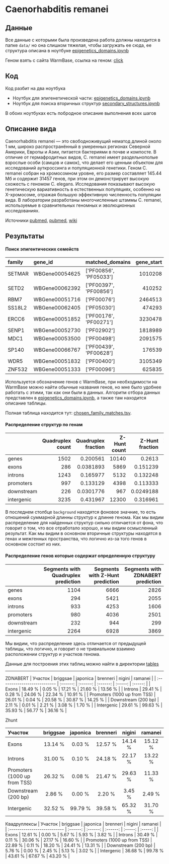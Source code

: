 # Caenorhabditis remanei

## Данные 

Все данные с которыми была произведена работа должны находится в папке `data/` но она слишком тяжелая, чтобы загружать ее сюда, ее структура описана в ноутбуке [epigenetics_domains.ipynb](epigenetics_domains.ipynb)

Геном взять с сайта WarmBase, ссылка на геном: [click](https://parasite.wormbase.org/Caenorhabditis_remanei_prjna53967/Info/Index/#:~:text=Assembly%20C_remanei,Source%20WormBase%20Annotation%20Version%20WS290)

## Код

Код разбит на два ноутбука

* Ноутбук для эпигенетической части: [epigenetics_domains.ipynb](epigenetics_domains.ipynb)
* Ноутбук для поиска вторичных структур [secondary_structures.ipynb](secondary_structures.ipynb)

В обоих ноутбуках есть побродное описание выполнения всех шагов

## Описание вида

Caenorhabditis remanei — это свободноживущий нематод длиной около 1 мм, широко распространённый в умеренных регионах Северной Америки, Европы и Азии, питается бактериями в почве и компосте. В отличие от гермафродитных видов, C. remanei имеет раздельнополые взрослые особи (самцов и самок), что делает его ценным объектом для исследований ауткроссинга и популяционной генетики. Геном C. remanei собран на хромосомном уровне, его размер составляет 145.44 Мб и содержит 31457 генов, при этом он демонстрирует высокую схожесть с геномом C. elegans. Исследования показывают высокую генетическую вариативность в естественных популяциях, особенно на X-хромосоме, отражая большую эффективную численность популяции вида. В лаборатории разработаны многочисленные штаммы C. remanei, используемые в сравнительных геномных и эволюционных исследованиях.

Источники 
[pubmed](https://pubmed.ncbi.nlm.nih.gov/32111628/), [pubmed](https://pmc.ncbi.nlm.nih.gov/articles/PMC3416005), [wiki](https://en.wikipedia.org/wiki/Caenorhabditis_remanei)

## Результаты

#### Поиск эпигентических семейств
| family   | gene_id        | matched_domains        |   gene_start |   gene_end |
|:---------|:---------------|:-----------------------|-------------:|-----------:|
| SETMAR   | WBGene00054625 | ['PF00856', 'PF05033'] |      1010208 |    1011716 |
| SETD2    | WBGene00062392 | ['PF00397', 'PF00856'] |       410252 |     415708 |
| RBM7     | WBGene00051716 | ['PF00076']            |      2464513 |    2466527 |
| SS18L2   | WBGene00062405 | ['PF05030']            |       474293 |     475160 |
| ERCC6    | WBGene00051852 | ['PF00176', 'PF00271'] |      3230478 |    3245668 |
| SENP1    | WBGene00052730 | ['PF02902']            |      1818989 |    1821988 |
| MDC1     | WBGene00053500 | ['PF00498']            |      2091575 |    2092962 |
| SP140    | WBGene00066767 | ['PF00439', 'PF00628'] |       176539 |     185416 |
| WDR5     | WBGene00051832 | ['PF00400']            |      3105349 |    3109224 |
| ZNF532   | WBGene00051333 | ['PF00096']            |       625835 |     628021 |

Используется обозначение генов с WarmBase, при необходимости на WarmBase можно найти обычные названия генов, но мне было удобнее работать с этими, так как они были в данных. Алгоритм отбора данных представлен в [epigenetics_domains.ipynb](epigenetics_domains.ipynb), а также там находится описание таблицы.

Полная таблица находится тут: [chosen_family_matches.tsv](chosen_family_matches.tsv).

#### Распределение структур по генам 
|            |   Quadruplex count |   Quadruplex fraction |   Z-Hunt count |   Z-Hunt fraction |   ZDNABERT count |   ZDNABERT fraction |   background |
|:-----------|-------------------:|----------------------:|---------------:|------------------:|-----------------:|--------------------:|-------------:|
| genes      |               1502 |             0.200561  |          10140 |         0.2613    |             4247 |           0.234188  |    0.478726  |
| exons      |                286 |             0.0381893 |           5869 |         0.151239  |             2459 |           0.135594  |    0.266548  |
| introns    |               1243 |             0.165977  |           5132 |         0.132248  |             1978 |           0.109071  |    0.21358   |
| promoters  |                997 |             0.133129  |           4398 |         0.113333  |             2584 |           0.142487  |    0.200613  |
| downstream |                226 |             0.0301776 |            967 |         0.0249188 |              309 |           0.0170389 |    0.0425487 |
| intergenic |               3235 |             0.431967  |          12300 |         0.316961  |             6558 |           0.361621  |    0.521274  |

В последнем столбце `background` находятся фоновое значние, то есть отношений суммарной длинны структур к длинне генома. Как мы видим распределение для найденных структур сильно отличается от фона, что говорит о том, что все отработало хорошо, и мы видим осмысленный результат. Как мы видим в основном вторичные структуры находятся в генах и межгенных пространства, что логично из-за того генов в основном состоит из них.

#### Распределение генов которые содержат определенную структуру
|            |   Segments with Quadruplex prediction |   Segments with Z-Hunt prediction |   Segments with ZDNABERT prediction |
|:-----------|--------------------------------------:|----------------------------------:|------------------------------------:|
| genes      |                                  1104 |                              6666 |                                2826 |
| exons      |                                   294 |                              5421 |                                2055 |
| introns    |                                   933 |                              4253 |                                1606 |
| promoters  |                                   980 |                              4036 |                                2501 |
| downstream |                                   232 |                               944 |                                 299 |
| intergenic |                                  2264 |                              6928 |                                3869 |

Мы видим, что распределение здесь отличается от предыдущей таблицы, что логично, и говорит о не тривиальном взаимно расположении структур и участков генома.

Данные для построения этих таблиц можно найти в директории [tables](tables/)


---
ZDNABERT
| Участок                      | briggsae | japonica | brenneri |  nigini | ramanei |
| :--------------------------- | :------: | :------: | :------: | :-----: | :-----: |
| Exons                        |  18.49 % |  0.05 %  |  17.21 % | 21.60 % | 13.56 % |
| Introns                      |  29.41 % |  0.28 %  |  24.06 % | 22.34 % | 10.91 % |
| Promoters (1000 up from TSS) |  26.01 % |  0.04 %  |  20.58 % | 30.87 % | 14.25 % |
| Downstream (200 bp)          |  2.11 %  |  0.01 %  |  2.21 %  |  3.08 % |  1.70 % |
| Intergenic                   |  29.61 % |  99.63 % |  35.93 % | 56.77 % | 36.16 % |

Zhunt

| Участок                      | briggsae | japonica | brenneri |  nigini | ramanei |
| :--------------------------- | :------: | :------: | :------: | :-----: | :-----: |
| Exons                        |  13.14 % |  0.03 %  |  12.57 % | 14.14 % | 15.12 % |
| Introns                      |  31.00 % |  0.10 %  |  24.18 % | 22.17 % | 13.22 % |
| Promoters (1000 up from TSS) |  26.32 % |  0.08 %  |  21.47 % | 29.63 % | 11.33 % |
| Downstream (200 bp)          |  2.86 %  |  0.00 %  |  2.20 %  |  3.45 % |  2.49 % |
| Intergenic                   |  32.52 % |  99.79 % |  39.58 % | 65.32 % | 31.70 % |

Квадруплексы
| Участок                      | briggsae | japonica | brenneri |  nigini | ramanei |
| :--------------------------- | :------: | :------: | :------: | :-----: | :-----: |
| Exons                        |  12.61 % |  0.00 %  |  5.67 %  |  5.93 % |  3.82 % |
| Introns                      |  30.49 % |  0.11 %  |  30.06 % | 27.17 % | 16.60 % |
| Promoters (1000 up from TSS) |  22.89 % |  0.11 %  |  18.20 % | 24.41 % | 13.31 % |
| Downstream (200 bp)          |  5.76 %  |  0.00 %  |  2.45 %  |  5.13 % |  3.02 % |
| Intergenic                   |  36.68 % |  99.78 % |  43.61 % | 67.67 % | 43.20 % |




